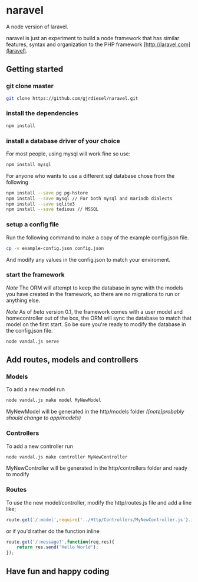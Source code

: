 # naravel
A node version of laravel.

naravel is just an experiment to build a node framework that has 
similar features, syntax and organization to the PHP framework 
[http://laravel.com](laravel).

## Getting started

### git clone master
```bash
git clone https://github.com/gjrdiesel/naravel.git 
```

### install the dependencies
```bash
npm install
```

### install a database driver of your choice
For most people, using mysql will work fine so use:

```bash
npm install mysql
```

For anyone who wants to use a different sql database chose from the following
```bash
npm install --save pg pg-hstore
npm install --save mysql // For both mysql and mariadb dialects
npm install --save sqlite3
npm install --save tedious // MSSQL
```

### setup a config file
Run the following command to make a copy of the example config.json file.
```bash
cp -v example-config.json config.json
```
And modify any values in the config.json to match your enviroment.

### start the framework
*Note* The ORM will attempt to keep the database in sync with the models you
have created in the framework, so there are no migrations to run or anything else.

*Note* As of _beta_ version 0.1, the framework comes with a user model and homecontroller
out of the box, the ORM will sync the database to match that model on the first start. So 
be sure you're ready to modify the database in the config.json file.

```bash
node vandal.js serve
```

## Add routes, models and controllers

### Models
To add a new model run
```bash
node vandal.js make model MyNewModel
```

MyNewModel will be generated in the http/models folder *([_note_]probably should change to app/models)*

### Controllers
To add a new controller run 
```bash
node vandal.js make controller MyNewController
```

MyNewController will be generated in the http/controllers folder and ready to modify

### Routes
To use the new model/controller, modify the http/routes.js file and add a line like;
```javascript
route.get('/:model',require('../Http/Controllers/MyNewController.js').index);
```

or if you'd rather do the function inline
```javascript
route.get('/:message?',function(req,res){
	return res.send('Hello World');
});
```

## Have fun and happy coding